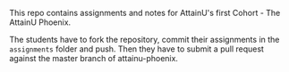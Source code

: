 This repo contains assignments and notes for AttainU's first Cohort - The AttainU Phoenix.

The students have to fork the repository, commit their assignments in the `assignments` folder and push. Then they have to submit a pull request against the master branch of attainu-phoenix.